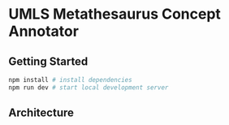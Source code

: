 # UMLS Metathesaurus Concept Annotator

## Getting Started

```sh
npm install # install dependencies
npm run dev # start local development server
```

## Architecture
